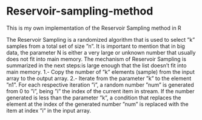 # Reservoir-sampling-method
This is my own implementation of the Reservoir Sampling method in R

The Reservoir Sampling is a randomized algorithm that is used
to select ”k” samples from a total set of size ”n”. It is important
to mention that in big data, the parameter N is either a
very large or unknown number that usually does not fit into
main memory. The mechanism of Reservoir Sampling is summarized
in the next steps:is large enough that the list doesn’t
fit into main memory.
1.- Copy the number of ”k” elements (sample) from the input
array to the output array.
2.- Iterate from the parameter ”k” to the element ”n1”. For
each respective iteration ”i”, a random number ”num” is generated
from 0 to ”i”, being ”i” the index of the current item
in stream. If the number generated is less than the parameter
”k”, a condition that replaces the element at the index of the
generated number ”num” is replaced with the item at index
”i” in the input array.
